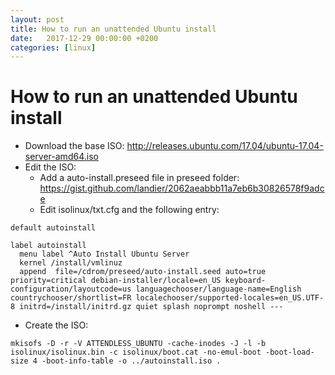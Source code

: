 ```yaml
---
layout: post
title: How to run an unattended Ubuntu install
date:   2017-12-29 00:00:00 +0200
categories: [linux]
---
```


# How to run an unattended Ubuntu install

- Download the base ISO: http://releases.ubuntu.com/17.04/ubuntu-17.04-server-amd64.iso
- Edit the ISO:
  - Add a auto-install.preseed file in preseed folder: https://gist.github.com/landier/2062aeabbb11a7eb6b30826578f9adce
  - Edit isolinux/txt.cfg and the following entry:

```shell
default autoinstall

label autoinstall
  menu label ^Auto Install Ubuntu Server
  kernel /install/vmlinuz
  append  file=/cdrom/preseed/auto-install.seed auto=true priority=critical debian-installer/locale=en_US keyboard-configuration/layoutcode=us languagechooser/language-name=English countrychooser/shortlist=FR localechooser/supported-locales=en_US.UTF-8 initrd=/install/initrd.gz quiet splash noprompt noshell ---
```

- Create the ISO:
```shell
mkisofs -D -r -V ATTENDLESS_UBUNTU -cache-inodes -J -l -b isolinux/isolinux.bin -c isolinux/boot.cat -no-emul-boot -boot-load-size 4 -boot-info-table -o ../autoinstall.iso .
```

